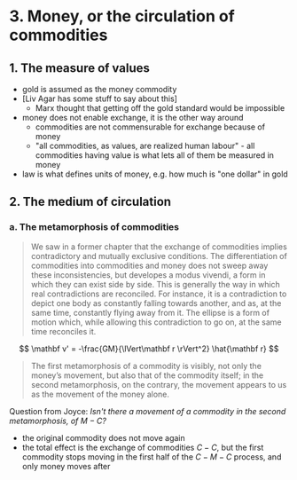 # 3. Money, or the circulation of commodities

## 1. The measure of values

- gold is assumed as the money commodity
- [Liv Agar has some stuff to say about this]
  - Marx thought that getting off the gold standard would be impossible
- money does not enable exchange, it is the other way around
  - commodities are not commensurable for exchange because of money
  - "all commodities, as values, are realized human labour" - all commodities having value is what lets all of them be measured in money
- law is what defines units of money, e.g. how much is "one dollar" in gold

## 2. The medium of circulation

### a. The metamorphosis of commodities

> We saw in a former chapter that the exchange of commodities implies contradictory and mutually exclusive conditions. The differentiation of commodities into commodities and money does not sweep away these inconsistencies, but developes a modus vivendi, a form in which they can exist side by side. This is generally the way in which real contradictions are reconciled. For instance, it is a contradiction to depict one body as constantly falling towards another, and as, at the same time, constantly flying away from it. The ellipse is a form of motion which, while allowing this contradiction to go on, at the same time reconciles it.

$$
\mathbf v' = -\frac{GM}{\lVert\mathbf r \rVert^2} \hat{\mathbf r}
$$

> The first metamorphosis of a commodity is visibly, not only the money’s movement, but also that of the commodity itself; in the second metamorphosis, on the contrary, the movement appears to us as the movement of the money alone.
>

Question from Joyce: *Isn't there a movement of a commodity in the second metamorphosis, of $M-C$?*

- the original commodity does not move again
- the total effect is the exchange of commodities $C-C$, but the first commodity stops moving in the first half of the $C-M-C$ process, and only money moves after
